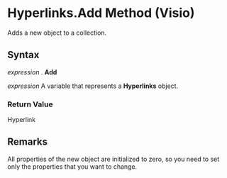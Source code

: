 
# Hyperlinks.Add Method (Visio)

Adds a new object to a collection.


## Syntax

 _expression_ . **Add**

 _expression_ A variable that represents a **Hyperlinks** object.


### Return Value

Hyperlink


## Remarks

All properties of the new object are initialized to zero, so you need to set only the properties that you want to change.

